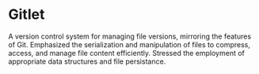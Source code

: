 # Gitlet
A version control system for managing file versions, mirroring the features of Git. Emphasized the serialization and manipulation of files to compress, access, and manage file content efficiently. Stressed the employment of appropriate data structures and file persistance.

